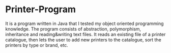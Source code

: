 # Printer-Program
It is a program written in Java that I tested my object oriented programming knowledge. The program consists of abstraction, polymorphism, inheritance and reading&amp;writing text files. It reads an existing file of a printer catalogue, then lets the user to add new printers to the catalogue, sort the printers by type or brand, etc. 

